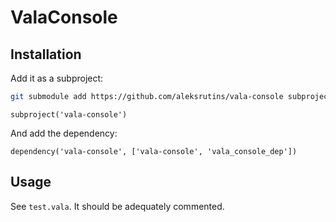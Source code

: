 # ValaConsole
## Installation
Add it as a subproject:
```sh
git submodule add https://github.com/aleksrutins/vala-console subprojects/vala-console
```
```meson
subproject('vala-console')
```
And add the dependency:
```meson
dependency('vala-console', ['vala-console', 'vala_console_dep'])
```

## Usage
See `test.vala`. It should be adequately commented.

